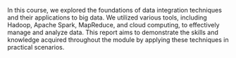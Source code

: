 In this course, we explored the foundations of data integration techniques and their applications to big data. We utilized various tools, including Hadoop, Apache Spark, MapReduce, and cloud computing, to effectively manage and analyze data. This report aims to demonstrate the skills and knowledge acquired throughout the module by applying these techniques in practical scenarios.
